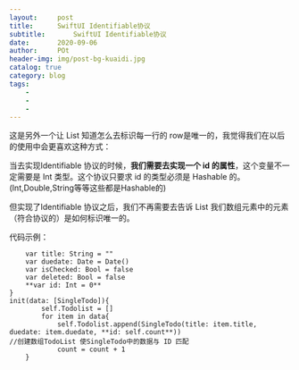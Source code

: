 ```yaml
---  
layout:     post
title:      SwiftUI Identifiable协议
subtitle:       SwiftUI Identifiable协议
date:       2020-09-06
author:     POt
header-img: img/post-bg-kuaidi.jpg
catalog: true
category: blog
tags:       
    -   
    -   
    -   
---
```


这是另外一个让 List 知道怎么去标识每一行的 row是唯一的，我觉得我们在以后的使用中会更喜欢这种方式：

当去实现Identifiable 协议的时候，**我们需要去实现一个 id 的属性**，这个变量不一定需要是 Int 类型。这个协议只要求 id 的类型必须是 Hashable 的。(Int,Double,String等等这些都是Hashable的)

但实现了Identifiable 协议之后，我们不再需要去告诉 List 我们数组元素中的元素（符合协议的）是如何标识唯一的。

代码示例：

```struct SingleTodo: Identifiable{
    var title: String = ""
    var duedate: Date = Date()
    var isChecked: Bool = false
    var deleted: Bool = false
    **var id: Int = 0**
}
init(data: [SingleTodo]){
        self.Todolist = []
        for item in data{
            self.Todolist.append(SingleTodo(title: item.title, duedate: item.duedate, **id: self.count**)) 
//创建数组TodoList 使SingleTodo中的数据与 ID 匹配
            count = count + 1
    }
```
